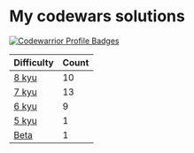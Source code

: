 # My codewars solutions


[![Codewarrior Profile Badges](https://www.codewars.com/users/Unvares/badges/large)](https://www.codewars.com/users/Unvares)


| Difficulty                                                     | Count |
| -------------------------------------------------------------- | ----- |
| [8 kyu](https://github.com/Unvares/codewars/tree/master/8-kyu) |   10  | 
| [7 kyu](https://github.com/Unvares/codewars/tree/master/7-kyu) |   13   |
| [6 kyu](https://github.com/Unvares/codewars/tree/master/6-kyu) |   9   |
| [5 kyu](https://github.com/Unvares/codewars/tree/master/5-kyu) |   1   |
| [Beta](https://github.com/Unvares/codewars/tree/master/Beta)   |   1   |
